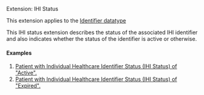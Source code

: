 Extension: IHI Status

This extension applies to the [Identifier datatype](http://hl7.org/fhir/datatypes.html#identifier) 

This IHI status extension describes the status of the associated IHI identifier and also indicates whether the status of the identifier is active or otherwise.

#### Examples
1. [Patient with Individual Healthcare Identifier Status (IHI Status) of "Active".](Patient-example0.html)
1. [Patient with Individual Healthcare Identifier Status (IHI Status) of "Expired".](Patient-example1.html)